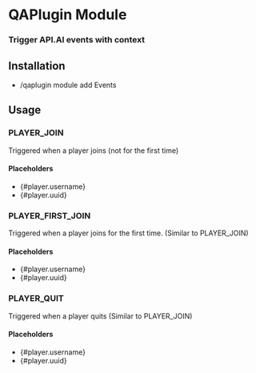 # QAPlugin Module
### Trigger API.AI events with context

## Installation

* /qaplugin module add Events

## Usage

### PLAYER_JOIN
Triggered when a player joins (not for the first time)

[](http://i.mvdw-software.com/2017-01-27_22-50-03.png)
[](http://i.mvdw-software.com/2017-01-27_22-53-06.png)

#### Placeholders

* {#player.username}
* {#player.uuid}

### PLAYER_FIRST_JOIN
Triggered when a player joins for the first time.
(Similar to PLAYER_JOIN)

#### Placeholders

* {#player.username}
* {#player.uuid}

### PLAYER_QUIT
Triggered when a player quits
(Similar to PLAYER_JOIN)

#### Placeholders

* {#player.username}
* {#player.uuid}
